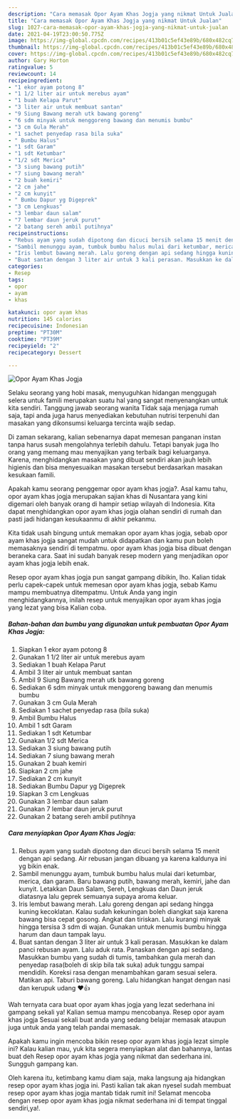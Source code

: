 ```yaml
---
description: "Cara memasak Opor Ayam Khas Jogja yang nikmat Untuk Jualan"
title: "Cara memasak Opor Ayam Khas Jogja yang nikmat Untuk Jualan"
slug: 1027-cara-memasak-opor-ayam-khas-jogja-yang-nikmat-untuk-jualan
date: 2021-04-19T23:00:50.775Z
image: https://img-global.cpcdn.com/recipes/413b01c5ef43e89b/680x482cq70/opor-ayam-khas-jogja-foto-resep-utama.jpg
thumbnail: https://img-global.cpcdn.com/recipes/413b01c5ef43e89b/680x482cq70/opor-ayam-khas-jogja-foto-resep-utama.jpg
cover: https://img-global.cpcdn.com/recipes/413b01c5ef43e89b/680x482cq70/opor-ayam-khas-jogja-foto-resep-utama.jpg
author: Gary Horton
ratingvalue: 5
reviewcount: 14
recipeingredient:
- "1 ekor ayam potong 8"
- "1 1/2 liter air untuk merebus ayam"
- "1 buah Kelapa Parut"
- "3 liter air untuk membuat santan"
- "9 Siung Bawang merah utk bawang goreng"
- "6 sdm minyak untuk menggoreng bawang dan menumis bumbu"
- "3 cm Gula Merah"
- "1 sachet penyedap rasa bila suka"
- " Bumbu Halus"
- "1 sdt Garam"
- "1 sdt Ketumbar"
- "1/2 sdt Merica"
- "3 siung bawang putih"
- "7 siung bawang merah"
- "2 buah kemiri"
- "2 cm jahe"
- "2 cm kunyit"
- " Bumbu Dapur yg Digeprek"
- "3 cm Lengkuas"
- "3 lembar daun salam"
- "7 lembar daun jeruk purut"
- "2 batang sereh ambil putihnya"
recipeinstructions:
- "Rebus ayam yang sudah dipotong dan dicuci bersih selama 15 menit dengan api sedang. Air rebusan jangan dibuang ya karena kaldunya ini yg bikin enak."
- "Sambil menunggu ayam, tumbuk bumbu halus mulai dari ketumbar, merica, dan garam. Baru bawang putih, bawang merah, kemiri, jahe dan kunyit. Letakkan Daun Salam, Sereh, Lengkuas dan Daun jeruk diatasnya lalu geprek semuanya supaya aroma keluar."
- "Iris lembut bawang merah. Lalu goreng dengan api sedang hingga kuning kecoklatan. Kalau sudah kekuningan boleh diangkat saja karena bawang bisa cepat gosong. Angkat dan tiriskan. Lalu kurangi minyak hingga tersisa 3 sdm di wajan. Gunakan untuk menumis bumbu hingga harum dan daun tampak layu."
- "Buat santan dengan 3 liter air untuk 3 kali perasan. Masukkan ke dalam panci rebusan ayam. Lalu aduk rata. Panaskan dengan api sedang. Masukkan bumbu yang sudah di tumis, tambahkan gula merah dan penyedap rasa(boleh di skip bila tak suka) aduk tunggu sampai mendidih. Koreksi rasa dengan menambahkan garam sesuai selera. Matikan api. Taburi bawang goreng. Lalu hidangkan hangat dengan nasi dan kerupuk udang ❤👍"
categories:
- Resep
tags:
- opor
- ayam
- khas

katakunci: opor ayam khas 
nutrition: 145 calories
recipecuisine: Indonesian
preptime: "PT30M"
cooktime: "PT39M"
recipeyield: "2"
recipecategory: Dessert

---
```



![Opor Ayam Khas Jogja](https://img-global.cpcdn.com/recipes/413b01c5ef43e89b/680x482cq70/opor-ayam-khas-jogja-foto-resep-utama.jpg)

Selaku seorang yang hobi masak, menyuguhkan hidangan menggugah selera untuk famili merupakan suatu hal yang sangat menyenangkan untuk kita sendiri. Tanggung jawab seorang  wanita Tidak saja menjaga rumah saja, tapi anda juga harus menyediakan kebutuhan nutrisi terpenuhi dan masakan yang dikonsumsi keluarga tercinta wajib sedap.

Di zaman  sekarang, kalian sebenarnya dapat memesan panganan instan tanpa harus susah mengolahnya terlebih dahulu. Tetapi banyak juga lho orang yang memang mau menyajikan yang terbaik bagi keluarganya. Karena, menghidangkan masakan yang dibuat sendiri akan jauh lebih higienis dan bisa menyesuaikan masakan tersebut berdasarkan masakan kesukaan famili. 



Apakah kamu seorang penggemar opor ayam khas jogja?. Asal kamu tahu, opor ayam khas jogja merupakan sajian khas di Nusantara yang kini digemari oleh banyak orang di hampir setiap wilayah di Indonesia. Kita dapat menghidangkan opor ayam khas jogja olahan sendiri di rumah dan pasti jadi hidangan kesukaanmu di akhir pekanmu.

Kita tidak usah bingung untuk memakan opor ayam khas jogja, sebab opor ayam khas jogja sangat mudah untuk didapatkan dan kamu pun boleh memasaknya sendiri di tempatmu. opor ayam khas jogja bisa dibuat dengan beraneka cara. Saat ini sudah banyak resep modern yang menjadikan opor ayam khas jogja lebih enak.

Resep opor ayam khas jogja pun sangat gampang dibikin, lho. Kalian tidak perlu capek-capek untuk memesan opor ayam khas jogja, sebab Kamu mampu membuatnya ditempatmu. Untuk Anda yang ingin menghidangkannya, inilah resep untuk menyajikan opor ayam khas jogja yang lezat yang bisa Kalian coba.

<!--inarticleads1-->

##### Bahan-bahan dan bumbu yang digunakan untuk pembuatan Opor Ayam Khas Jogja:

1. Siapkan 1 ekor ayam potong 8
1. Gunakan 1 1/2 liter air untuk merebus ayam
1. Sediakan 1 buah Kelapa Parut
1. Ambil 3 liter air untuk membuat santan
1. Ambil 9 Siung Bawang merah utk bawang goreng
1. Sediakan 6 sdm minyak untuk menggoreng bawang dan menumis bumbu
1. Gunakan 3 cm Gula Merah
1. Sediakan 1 sachet penyedap rasa (bila suka)
1. Ambil  Bumbu Halus
1. Ambil 1 sdt Garam
1. Sediakan 1 sdt Ketumbar
1. Gunakan 1/2 sdt Merica
1. Sediakan 3 siung bawang putih
1. Sediakan 7 siung bawang merah
1. Gunakan 2 buah kemiri
1. Siapkan 2 cm jahe
1. Sediakan 2 cm kunyit
1. Sediakan  Bumbu Dapur yg Digeprek
1. Siapkan 3 cm Lengkuas
1. Gunakan 3 lembar daun salam
1. Gunakan 7 lembar daun jeruk purut
1. Gunakan 2 batang sereh ambil putihnya




<!--inarticleads2-->

##### Cara menyiapkan Opor Ayam Khas Jogja:

1. Rebus ayam yang sudah dipotong dan dicuci bersih selama 15 menit dengan api sedang. Air rebusan jangan dibuang ya karena kaldunya ini yg bikin enak.
1. Sambil menunggu ayam, tumbuk bumbu halus mulai dari ketumbar, merica, dan garam. Baru bawang putih, bawang merah, kemiri, jahe dan kunyit. Letakkan Daun Salam, Sereh, Lengkuas dan Daun jeruk diatasnya lalu geprek semuanya supaya aroma keluar.
1. Iris lembut bawang merah. Lalu goreng dengan api sedang hingga kuning kecoklatan. Kalau sudah kekuningan boleh diangkat saja karena bawang bisa cepat gosong. Angkat dan tiriskan. Lalu kurangi minyak hingga tersisa 3 sdm di wajan. Gunakan untuk menumis bumbu hingga harum dan daun tampak layu.
1. Buat santan dengan 3 liter air untuk 3 kali perasan. Masukkan ke dalam panci rebusan ayam. Lalu aduk rata. Panaskan dengan api sedang. Masukkan bumbu yang sudah di tumis, tambahkan gula merah dan penyedap rasa(boleh di skip bila tak suka) aduk tunggu sampai mendidih. Koreksi rasa dengan menambahkan garam sesuai selera. Matikan api. Taburi bawang goreng. Lalu hidangkan hangat dengan nasi dan kerupuk udang ❤👍




Wah ternyata cara buat opor ayam khas jogja yang lezat sederhana ini gampang sekali ya! Kalian semua mampu mencobanya. Resep opor ayam khas jogja Sesuai sekali buat anda yang sedang belajar memasak ataupun juga untuk anda yang telah pandai memasak.

Apakah kamu ingin mencoba bikin resep opor ayam khas jogja lezat simple ini? Kalau kalian mau, yuk kita segera menyiapkan alat dan bahannya, lantas buat deh Resep opor ayam khas jogja yang nikmat dan sederhana ini. Sungguh gampang kan. 

Oleh karena itu, ketimbang kamu diam saja, maka langsung aja hidangkan resep opor ayam khas jogja ini. Pasti kalian tak akan nyesel sudah membuat resep opor ayam khas jogja mantab tidak rumit ini! Selamat mencoba dengan resep opor ayam khas jogja nikmat sederhana ini di tempat tinggal sendiri,ya!.


